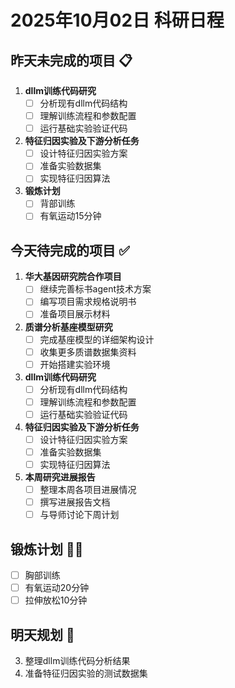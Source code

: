 # 2025年10月02日 科研日程

## 昨天未完成的项目 📋
1. **dllm训练代码研究**
   - [ ] 分析现有dllm代码结构
   - [ ] 理解训练流程和参数配置
   - [ ] 运行基础实验验证代码

2. **特征归因实验及下游分析任务**
   - [ ] 设计特征归因实验方案
   - [ ] 准备实验数据集
   - [ ] 实现特征归因算法

3. **锻炼计划**
   - [ ] 背部训练
   - [ ] 有氧运动15分钟

## 今天待完成的项目 ✅
1. **华大基因研究院合作项目**
   - [ ] 继续完善标书agent技术方案
   - [ ] 编写项目需求规格说明书
   - [ ] 准备项目展示材料

2. **质谱分析基座模型研究**
   - [ ] 完成基座模型的详细架构设计
   - [ ] 收集更多质谱数据集资料
   - [ ] 开始搭建实验环境

3. **dllm训练代码研究**
   - [ ] 分析现有dllm代码结构
   - [ ] 理解训练流程和参数配置
   - [ ] 运行基础实验验证代码

4. **特征归因实验及下游分析任务**
   - [ ] 设计特征归因实验方案
   - [ ] 准备实验数据集
   - [ ] 实现特征归因算法

5. **本周研究进展报告**
   - [ ] 整理本周各项目进展情况
   - [ ] 撰写进展报告文档
   - [ ] 与导师讨论下周计划

## 锻炼计划 🏃‍♂️
- [ ] 胸部训练
- [ ] 有氧运动20分钟
- [ ] 拉伸放松10分钟

## 明天规划 📅
3. 整理dllm训练代码分析结果
4. 准备特征归因实验的测试数据集